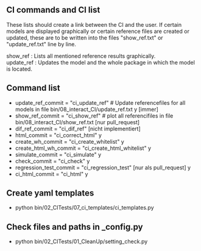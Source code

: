 
## CI commands and CI list

These lists should create a link between the CI and the user. If certain models are displayed graphically or certain reference files are created or updated, these are to be written into the files "show_ref.txt" or "update_ref.txt" line by line. 

show_ref : Lists all mentioned reference results graphically.  
update_ref : Updates the model and the whole package in which the model is located.

## Command list
- update_ref_commit = "ci_update_ref" # Update referencefiles for all models in file  bin/08_interact_CI/update_ref.txt y [immer]
- show_ref_commit = "ci_show_ref"	# plot all referencifiles in file bin/08_interact_CI/show_ref.txt [nur pull_request]
- dif_ref_commit = "ci_dif_ref" [nicht implementiert]
- html_commit = "ci_correct_html"  y
- create_wh_commit = "ci_create_whitelist" y
- create_html_wh_commit = "ci_create_html_whitelist"  y
- simulate_commit = "ci_simulate" y
- check_commit = "ci_check" y
- regression_test_commit = "ci_regression_test" [nur als pull_request] y
- ci_html_commit = "ci_html" y


## Create yaml templates
- python bin/02_CITests/07_ci_templates/ci_templates.py
## Check files and paths in _config.py
- python bin/02_CITests/01_CleanUp/setting_check.py